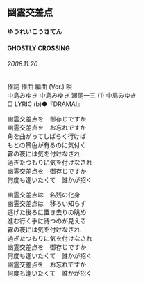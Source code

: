 ## 幽霊交差点
#### ゆうれいこうさてん
#### GHOSTLY CROSSING
###### 2008.11.20


作詞  作曲  編曲 (Ver.)   唄  
中島みゆき   中島みゆき   瀬尾一三 (1)  中島みゆき  
□ LYRIC (b)●『DRAMA!』  
  
幽霊交差点を　御存じですか  
幽霊交差点を　お忘れですか  
角を曲がってしばらく行けば  
もとの景色が有るのに気付く  
霧の夜には気を付けなされ  
過ぎたつもりに気を付けなされ  
幽霊交差点を　御存じですか  
何度も逢いたくて　誰かが招く  
  
幽霊交差点は　名残の化身  
幽霊交差点は　移ろい知らず  
逃げた後ろに置き去りの眺め  
進む行く手に待つのが見える  
霧の夜には気を付けなされ  
過ぎたつもりに気を付けなされ  
幽霊交差点を　御存じですか  
何度も逢いたくて　誰かが招く  
幽霊交差点を　お忘れですか  
何度も逢いたくて　誰かが招く  